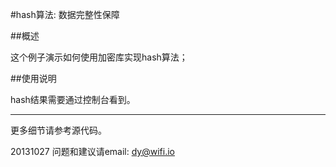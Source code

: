 ﻿#hash算法: 数据完整性保障


##概述

这个例子演示如何使用加密库实现hash算法；

##使用说明

hash结果需要通过控制台看到。

****

更多细节请参考源代码。

20131027
问题和建议请email: dy@wifi.io 

